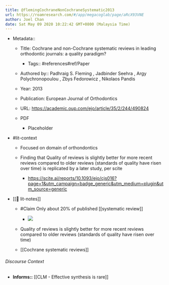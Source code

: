 ```yaml
---
title: @flemingCochraneNonCochraneSystematic2013
url: https://roamresearch.com/#/app/megacoglab/page/aRcX93VNE
author: Joel Chan
date: Sat May 09 2020 10:22:42 GMT+0800 (Malaysia Time)
---
```


- Metadata::

    - Title: Cochrane and non-Cochrane systematic reviews in leading orthodontic journals: a quality paradigm?

        - Tags:: #references#ref/Paper

    - Authored by::  Padhraig S. Fleming ,  Jadbinder Seehra ,  Argy Polychronopoulou ,  Zbys Fedorowicz ,  Nikolaos Pandis

    - Year: 2013

    - Publication: European Journal of Orthodontics

    - URL: https://academic.oup.com/ejo/article/35/2/244/490824

    - PDF

        - Placeholder
- #lit-context

    - Focused on domain of orthondontics

    - Finding that Quality of reviews is slightly better for more recent reviews compared to older reviews (standards of quality have risen over time) is replicated by a later study, per scite

        - https://scite.ai/reports/10.1093/ejo/cjs016?page=1&utm_campaign=badge_generic&utm_medium=plugin&utm_source=generic
- [[📝 lit-notes]]

    - #Claim Only about 20% of published [[systematic review]]

        - ![](https://firebasestorage.googleapis.com/v0/b/firescript-577a2.appspot.com/o/imgs%2Fapp%2Fmegacoglab%2Fb_73-bHxFp.png?alt=media&token=f7c204cc-c570-4561-852e-62b83f9f4f11)

    - Quality of reviews is slightly better for more recent reviews compared to older reviews (standards of quality have risen over time)

    - [[Cochrane systematic reviews]]

###### Discourse Context

- **Informs::** [[CLM - Effective synthesis is rare]]
